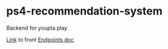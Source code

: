 # ps4-recommendation-system
Backend for youpta play

[Link](https://github.com/n0tm/ps4-recommendation-system) to front
[Endpoints doc](https://github.com/Fisab/ps4-recommendation-system/blob/master/rest_api/README.md)
